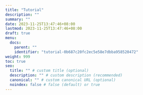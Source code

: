 ```yaml
---
title: "Tutorial"
description: ""
summary: ""
date: 2023-11-25T13:47:46+08:00
lastmod: 2023-11-25T13:47:46+08:00
draft: true
menu:
  docs:
    parent: ""
    identifier: "tutorial-0b687c20fc2ec5e58e7dbba958520472"
weight: 999
toc: true
seo:
  title: "" # custom title (optional)
  description: "" # custom description (recommended)
  canonical: "" # custom canonical URL (optional)
  noindex: false # false (default) or true
---
```

